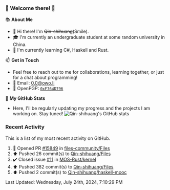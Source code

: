 ### 🌟 Welcome there! 🌟

📚 **About Me**
- 👋 Hi there! I'm ~~Qin-shihuang~~(Smile).
- 🎓 I'm currently an undergraduate student at some random university in China.
- 🌱 I'm currently learning C#, Haskell and Rust.

📫 **Get in Touch**
- Feel free to reach out to me for collaborations, learning together, or just for a chat about programming!
- 📩 Email: 0.0@owo.li
- 🔑 OpenPGP: [`0xF764D796`](https://keys.openpgp.org/vks/v1/by-fingerprint/99D5AF94A1585E16E14895EFBF6C0BF4F764D796)


📝 **My GitHub Stats**
- Here, I'll be regularly updating my progress and the projects I am working on. Stay tuned!
![Qin-shihuang's GitHub stats](https://github-readme-stats.vercel.app/api?username=Qin-shihuang&show_icons=true)

### Recent Activity

This is a list of my most recent activity on GitHub.

<!--RECENT_ACTIVITY:start-->
1. 💪 Opened PR [#15849](https://github.com/files-community/Files/pull/15849) in [files-community/Files](https://github.com/files-community/Files)<br>
2. ⬆️ Pushed 26 commit(s) to [Qin-shihuang/Files](https://github.com/Qin-shihuang/Files)<br>
3. ✔️ Closed issue [#11](https://github.com/MOS-Rust/kernel/issues/11) in [MOS-Rust/kernel](https://github.com/MOS-Rust/kernel)<br>
4. ⬆️ Pushed 382 commit(s) to [Qin-shihuang/Files](https://github.com/Qin-shihuang/Files)<br>
5. ⬆️ Pushed 2 commit(s) to [Qin-shihuang/haskell-mooc](https://github.com/Qin-shihuang/haskell-mooc)<br>
<!--RECENT_ACTIVITY:end-->

<!--RECENT_ACTIVITY:last_update-->
Last Updated: Wednesday, July 24th, 2024, 7:10:29 PM
<!--RECENT_ACTIVITY:last_update_end-->
